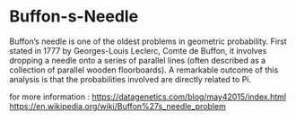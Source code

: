 # Buffon-s-Needle
Buffon’s needle is one of the oldest problems in geometric probability. First stated in 1777 by Georges-Louis Leclerc, Comte de Buffon, it involves dropping a needle onto a series of parallel lines (often described as a collection of parallel wooden floorboards). A remarkable outcome of this analysis is that the probabilities involved are directly related to Pi.

for more information :
https://datagenetics.com/blog/may42015/index.html
https://en.wikipedia.org/wiki/Buffon%27s_needle_problem
